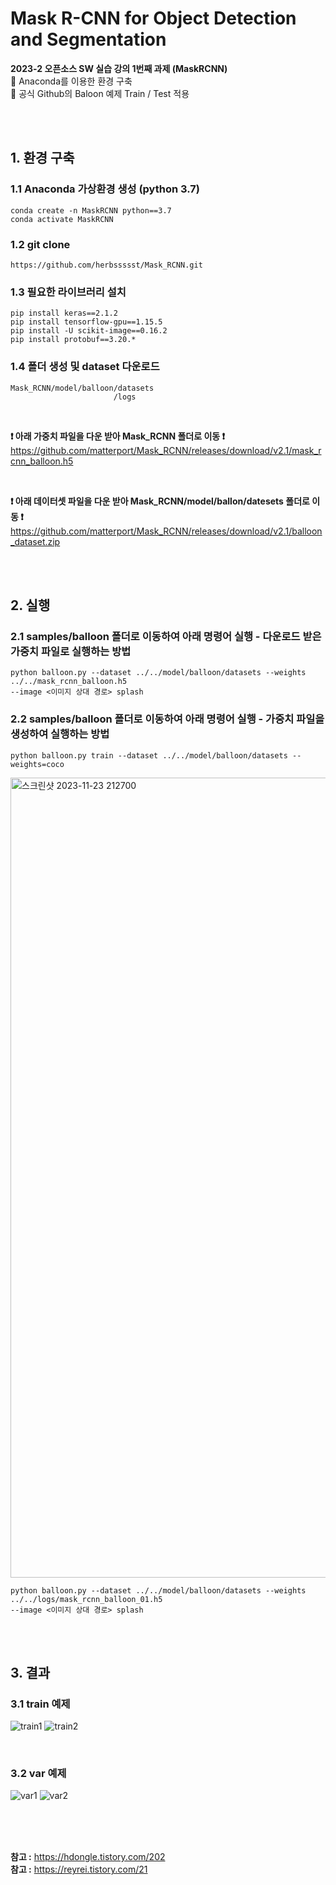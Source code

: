 # Mask R-CNN for Object Detection and Segmentation

**2023-2 오픈소스 SW 실습 강의 1번째 과제 (MaskRCNN)** <br/>
📢 Anaconda를 이용한 환경 구축 <br/>
📢 공식 Github의 Baloon 예제 Train / Test 적용 <br/>

<br/><br/>

## 1. 환경 구축
### 1.1 Anaconda 가상환경 생성 (python 3.7)
```
conda create -n MaskRCNN python==3.7
conda activate MaskRCNN
```
### 1.2 git clone
```
https://github.com/herbssssst/Mask_RCNN.git
```
### 1.3 필요한 라이브러리 설치
```
pip install keras==2.1.2
pip install tensorflow-gpu==1.15.5
pip install -U scikit-image==0.16.2
pip install protobuf==3.20.*
```
### 1.4 폴더 생성 및 dataset 다운로드
```
Mask_RCNN/model/balloon/datasets
                       /logs
```
<br/>

**❗ 아래 가중치 파일을 다운 받아 Mask_RCNN 폴더로 이동 ❗**<br/>
https://github.com/matterport/Mask_RCNN/releases/download/v2.1/mask_rcnn_balloon.h5

<br/>

**❗ 아래 데이터셋 파일을 다운 받아 Mask_RCNN/model/ballon/datesets 폴더로 이동 ❗**<br/>
https://github.com/matterport/Mask_RCNN/releases/download/v2.1/balloon_dataset.zip 

<br/><br/>

## 2. 실행
### 2.1 samples/balloon 폴더로 이동하여 아래 명령어 실행 - 다운로드 받은 가중치 파일로 실행하는 방법
```
python balloon.py --dataset ../../model/balloon/datasets --weights ../../mask_rcnn_balloon.h5
--image <이미지 상대 경로> splash
```
### 2.2 samples/balloon 폴더로 이동하여 아래 명령어 실행 - 가중치 파일을 생성하여 실행하는 방법
```
python balloon.py train --dataset ../../model/balloon/datasets --weights=coco
```

<img width="1280" alt="스크린샷 2023-11-23 212700" src="https://github.com/herbssssst/OpenSource-SW-Telegram-Bot/assets/98319466/2f9db0d9-e773-417a-9bf8-ee044144a79c">

```
python balloon.py --dataset ../../model/balloon/datasets --weights ../../logs/mask_rcnn_balloon_01.h5
--image <이미지 상대 경로> splash
```

<br/><br/>

## 3. 결과
### 3.1 train 예제
![train1](https://github.com/herbssssst/OpenSource-SW-Telegram-Bot/assets/98319466/d756635b-32d1-4c07-9dcd-39dd7296ff9d)
![train2](https://github.com/herbssssst/OpenSource-SW-Telegram-Bot/assets/98319466/11726609-abb1-4207-8285-2e1dbfcda82d)

<br/>

### 3.2 var 예제
![var1](https://github.com/herbssssst/OpenSource-SW-Telegram-Bot/assets/98319466/f4b88257-a5a2-4f8d-ac1b-5fa14d7394b9)
![var2](https://github.com/herbssssst/OpenSource-SW-Telegram-Bot/assets/98319466/4205945e-11c5-4813-a80a-a9577794bf4b)

<br/><br/><br/>

**참고 :** https://hdongle.tistory.com/202 <br/>
**참고 :** https://reyrei.tistory.com/21
